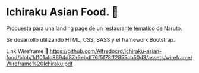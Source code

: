 # Ichiraku Asian Food. :sushi:

Propuesta para una landing page de un restaurante tematico de Naruto.

Se desarrollo utilizando HTML, CSS, SASS y el framework Bootstrap.

Link Wireframe :link:
https://github.com/Alfredocrd/ichiraku-asian-food/blob/1d101afc8694d87a6ebdf76f5f78ff2855cb50d3/assets/wireframe/Wireframe%20Ichiraku.pdf
